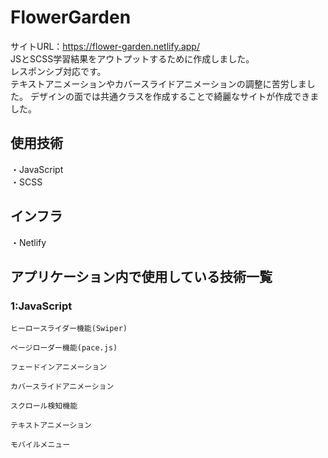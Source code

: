 # FlowerGarden

サイトURL：https://flower-garden.netlify.app/ <br>
JSとSCSS学習結果をアウトプットするために作成しました。<br>
レスポンシブ対応です。<br>
テキストアニメーションやカバースライドアニメーションの調整に苦労しました。
デザインの面では共通クラスを作成することで綺麗なサイトが作成できました。

## 使用技術

・JavaScript<br>
・SCSS<br>

## インフラ
・Netlify

## アプリケーション内で使用している技術一覧

### 1:JavaScript

    ヒーロースライダー機能(Swiper)

    ページローダー機能(pace.js)

    フェードインアニメーション

    カバースライドアニメーション

    スクロール検知機能

    テキストアニメーション

    モバイルメニュー
    
    
